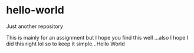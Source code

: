 # hello-world
Just another repository

This is mainly for an assignment but I hope you find this well
...also I hope I did this right lol
so to keep it simple...Hello World
